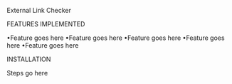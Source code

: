 External Link Checker

FEATURES IMPLEMENTED

•Feature goes here
•Feature goes here
•Feature goes here
•Feature goes here
•Feature goes here

INSTALLATION

Steps go here